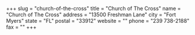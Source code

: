 +++
slug = "church-of-the-cross"
title = "Church of The Cross"
name = "Church of The Cross"
address = "13500 Freshman Lane"
city = "Fort Myers"
state = "FL"
postal = "33912"
website = ""
phone = "239 738-2188"
fax = ""
+++
